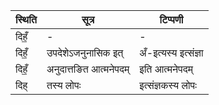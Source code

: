 | स्थिति | सूत्र | टिप्पणी |
| ----- | ------- | ------ |
| दिहँ॒ | - | - |
| दिहँ॒ | उपदेशेऽजनुनासिक इत् | अँ-इत्यस्य इत्संज्ञा |
| दिहँ॒ | अनुदात्तङित आत्मनेपदम् | इति आत्मनेपदम् |
| दिह् | तस्य लोपः | इत्संज्ञकस्य लोपः |
